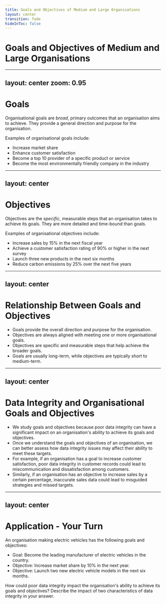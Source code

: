 ```yaml
---
title: Goals and Objectives of Medium and Large Organisations
layout: center
transition: fade
hideInToc: false
---
```


# Goals and Objectives of Medium and Large Organisations

---
layout: center
zoom: 0.95
---

# Goals

Organisational goals are *broad*, primary outcomes that an organisation aims to achieve. They provide a general direction and purpose for the organisation.

Examples of organisational goals include:

- Increase market share
- Enhance customer satisfaction
- Become a top 10 provider of a specific product or service
- Become the most environmentally friendly company in the industry

---
layout: center
---

# Objectives

Objectives are the *specific*, measurable steps that an organisation takes to achieve its goals. They are more detailed and time-bound than goals.

Examples of organisational objectives include:

- Increase sales by 15% in the next fiscal year
- Achieve a customer satisfaction rating of 90% or higher in the next survey
- Launch three new products in the next six months
- Reduce carbon emissions by 25% over the next five years

---
layout: center
---

# Relationship Between Goals and Objectives

- Goals provide the overall direction and purpose for the organisation.
- Objectives are always aligned with meeting one or more organisational goals.
- Objectives are specific and measurable steps that help achieve the broader goals.
- Goals are usually long-term, while objectives are typically short to medium-term.

---
layout: center
---

# Data Integrity and Organisational Goals and Objectives

- We study goals and objectives because poor data integrity can have a significant impact on an organisation's ability to achieve its goals and objectives.
- Once we understand the goals and objectives of an organisation, we can better assess how data integrity issues may affect their ability to meet these targets.
- For example, if an organisation has a goal to increase customer satisfaction, poor data integrity in customer records could lead to miscommunication and dissatisfaction among customers.
- Similarly, if an organisation has an objective to increase sales by a certain percentage, inaccurate sales data could lead to misguided strategies and missed targets.

---
layout: center
---

# Application - Your Turn

An organisation making electric vehicles has the following goals and objectives:
- Goal: Become the leading manufacturer of electric vehicles in the country.
- Objective: Increase market share by 10% in the next year.
- Objective: Launch two new electric vehicle models in the next six months.

How could poor data integrity impact the organisation's ability to achieve its goals and objectives? Describe the impact of two characteristics of data integrity in your answer.